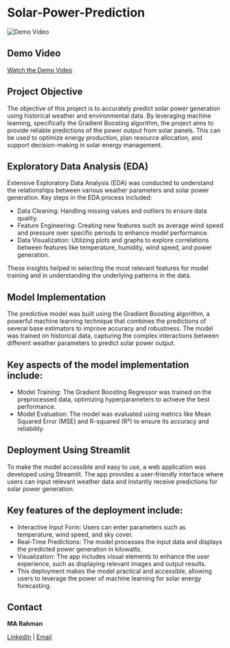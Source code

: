 # Solar-Power-Prediction

![Demo Video](https://waareeimages.s3.ap-south-1.amazonaws.com/Scope_of_Solar_Energy_in_India_8c53c636d2.png)

## Demo Video

[Watch the Demo Video](https://youtu.be/sFNEGxjOMiI?si=l29N0xLx2-k_Cp5z)

## Project Objective

The objective of this project is to accurately predict solar power generation using historical weather and environmental data. By leveraging machine learning, specifically the Gradient Boosting algorithm, the project aims to provide reliable predictions of the power output from solar panels. This can be used to optimize energy production, plan resource allocation, and support decision-making in solar energy management.

## Exploratory Data Analysis (EDA)
Extensive Exploratory Data Analysis (EDA) was conducted to understand the relationships between various weather parameters and solar power generation. Key steps in the EDA process included:

- Data Cleaning: Handling missing values and outliers to ensure data quality.
- Feature Engineering: Creating new features such as average wind speed and pressure over specific periods to enhance model performance.
- Data Visualization: Utilizing plots and graphs to explore correlations between features like temperature, humidity, wind speed, and power generation.
  
These insights helped in selecting the most relevant features for model training and in understanding the underlying patterns in the data.

## Model Implementation

The predictive model was built using the Gradient Boosting algorithm, a powerful machine learning technique that combines the predictions of several base estimators to improve accuracy and robustness. The model was trained on historical data, capturing the complex interactions between different weather parameters to predict solar power output.

## Key aspects of the model implementation include:

- Model Training: The Gradient Boosting Regressor was trained on the preprocessed data, optimizing hyperparameters to achieve the best performance.
- Model Evaluation: The model was evaluated using metrics like Mean Squared Error (MSE) and R-squared (R²) to ensure its accuracy and reliability.
  
## Deployment Using Streamlit

To make the model accessible and easy to use, a web application was developed using Streamlit. The app provides a user-friendly interface where users can input relevant weather data and instantly receive predictions for solar power generation.


## Key features of the deployment include:

- Interactive Input Form: Users can enter parameters such as temperature, wind speed, and sky cover.
- Real-Time Predictions: The model processes the input data and displays the predicted power generation in kilowatts.
- Visualization: The app includes visual elements to enhance the user experience, such as displaying relevant images and output results.
- This deployment makes the model practical and accessible, allowing users to leverage the power of machine learning for solar energy forecasting.

## Contact

**MA Rahman**

[LinkedIn](https://www.linkedin.com/in/rahman17309/) | [Email](mailto:rahmandatascience09@gmail.com)
 
